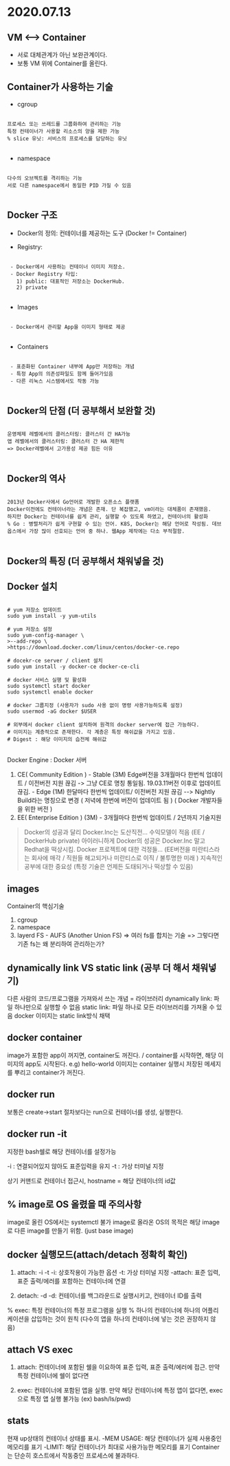 2020.07.13
==========

VM <--> Container
------------------
* 서로 대체관계가 아닌 보완관계이다.
* 보통 VM 위에 Container를 올린다.

Container가 사용하는 기술
---------------------
+ cgroup
<pre>
<code>
프로세스 또는 쓰레드를 그룹화하여 관리하는 기능
특정 컨테이너가 사용할 리소스의 양을 제한 가능
% slice 유닛: 서비스의 프로세스를 담당하는 유닛
</code>
</pre>


+ namespace
<pre>
<code>
다수의 오브젝트를 격리하는 기능
서로 다른 namespace에서 동일한 PID 가질 수 있음
</code>
</pre>

Docker 구조
-----------
* Docker의 정의: 컨테이너를 제공하는 도구 (Docker != Container)

* Registry: 
<pre>
<code>
 - Docker에서 사용하는 컨테이너 이미지 저장소. 
 - Docker Registry 타입:
   1) public: 대표적인 저장소는 DockerHub.
   2) private
</code>
</pre>

* Images
<pre>
<code>
 - Docker에서 관리할 App을 이미지 형태로 제공
</code>
</pre>

* Containers
<pre>
<code>
 - 표준화된 Container 내부에 App만 저장하는 개념
 - 특정 App의 의존성파일도 함께 들어가있음
 - 다른 리눅스 시스템에서도 작동 가능
</code>
</pre>

Docker의 단점 (더 공부해서 보완할 것)
------------
<pre>
<code>
운영체제 레벨에서의 클러스터링: 클러스터 간 HA가능 
앱 레벨에서의 클러스터링: 클러스터 간 HA 제한적
=> Docker레벨에서 고가용성 제공 힘든 이유
</code>
</pre>


Docker의 역사
-------------
<pre>
<code>
2013년 Docker사에서 Go언어로 개발한 오픈소스 플랫폼
Docker이전에도 컨테이너라는 개념은 존재. 단 복잡했고, vm이라는 대체품이 존재했음.
하지만 Docker는 컨테이너를 쉽게 관리, 실행할 수 있도록 하였고, 컨테이너의 활성화
% Go : 병렬처리가 쉽게 구현할 수 있는 언어. K8S, Docker는 해당 언어로 작성됨. 데브옵스에서 가장 많이 선호되는 언어 중 하나. 웹App 제작에는 다소 부적절함.
</code>
</pre>

Docker의 특징 (더 공부해서 채워넣을 것)
-----------


Docker 설치
----------
<pre>
<code>
# yum 저장소 업데이트
sudo yum install -y yum-utils

# yum 저장소 설정
sudo yum-config-manager \
>--add-repo \
>https://download.docker.com/linux/centos/docker-ce.repo

# docekr-ce server / client 설치
sudo yum install -y docker-ce docker-ce-cli

# docker 서비스 실행 및 활성화
sudo systemctl start docker
sudo systemctl enable docker

# docker 그룹지정 (사용자가 sudo 사용 없이 명령 사용가능하도록 설정)
sudo usermod -aG docker $USER

# 외부에서 docker client 설치하여 원격의 docker server에 접근 가능하다.
# 이미지는 계층적으로 존재한다. 각 계층은 특정 해쉬값을 가지고 있음.
# Digest : 해당 이미지의 습전체 해쉬값
</code>
</pre>


Docker Engine : Docker 서버
  1) CE( Community Edition ) 
    - Stable (3M) Edge버전을 3개월마다 한번씩 업데이트 / 이전버전 지원 끊김 -> 그냥 CE로 명칭 통일됨. 19.03.11버전 이후로 업데이트 끊김.
    - Edge (1M) 한달마다 한번씩 업데이트/ 이전버전 지원 끊김 --> Nightly Build라는 명칭으로 변경 ( 저녁에 한번에 버전이 업데이트 됨 ) ( Docker 개발자들을 위한 버전 )
  2) EE( Enterprise Edition ) (3M) - 3개월마다 한번씩 업데이트 / 2년까지 기술지원

> Docker의 성공과 달리 Docker.Inc는 도산직전... 수익모델이 적음 (EE / DockerHub private)
> 아이러니하게 Docker의 성공은 Docker.Inc 말고 Redhat을 떡상시킴.
> Docker 프로젝트에 대한 걱정들... (EE버전을 미란티스라는 회사에 매각 / 직원들 해고되거나 미란티스로 이직 / 불투명한 미래 )
> 지속적인 공부에 대한 중요성 (특정 기술은 언제든 도태되거나 떡상할 수 있음)

images
-------
Container의 핵심기술
1) cgroup
2) namespace
3) layerd FS - AUFS (Another Union FS) 
  => 여러 fs를 합치는 기술
  => 그렇다면 기존 fs는 왜 분리하여 관리하는가?
 
dynamically link VS static link (공부 더 해서 채워넣기)
--------------------------------
다른 사람의 코드/프로그램을 가져와서 쓰는 개념 = 라이브러리
dynamically link: 파일 하나만으로 실행할 수 없음
static link: 파일 하나로 모든 라이브러리를 가져올 수 있음
docker 이미지는 static link방식 채택

docker container
----------------
image가 포함한 app이 꺼지면, container도 꺼진다. / container를 시작하면, 해당 이미지의 app도 시작된다.
e.g) hello-world 이미지는 container 실행시 저장된 메세지를 뿌리고 container가 꺼진다.

docker run
-----------
보통은 create->start 절차보다는 run으로 컨테이너를 생성, 실행한다.

docker run -it
----------
지정한 bash쉘로 해당 컨테이너를 설정가능

-i : 연결되어있지 않아도 표준입력을 유지
-t : 가상 터미널 지정

상기 커맨드로 컨테이너 접근시, hostname = 해당 컨테이너의 id값

% image로 OS 올렸을 때 주의사항
---------------------------
image로 올린 OS에서는 systemctl 불가
image로 올라온 OS의 목적은 해당 image로 다른 image를 만들기 위함. (just base image)

docker 실행모드(attach/detach 정확히 확인)
--------------
1) attach: -i -t
 -i: 상호작용이 가능한 옵션
 -t: 가상 터미널 지정
 -attach: 표준 입력, 표준 출력/에러를 포함하는 컨테이너에 연결
 
2) detach: -d
  -d: 컨테이너를 백그라운드로 실행시키고, 컨테이너 ID를 출력

% exec: 특정 컨테이너의 특정 프로그램을 실행
% 하나의 컨테이너에 하나의 어플리케이션을 삽입하는 것이 원칙 (다수의 앱을 하나의 컨테이너에 넣는 것은 권장하지 않음)

attach VS exec
-----------------
1) attach: 컨테이너에 포함된 쉘을 이요하여 표준 입력, 표준 출력/에러에 접근. 만약 특정 컨테이너에 쉘이 없다면

2) exec: 컨테이너에 포함된 앱을 실행. 만약 해당 컨테이너에 특정 앱이 없다면, exec으로 특정 앱 실행 불가능 (ex) bash/ls/pwd)

stats
------
현재 up상태의 컨테이너 상태를 표시. 
-MEM USAGE: 해당 컨테이너가 실제 사용중인 메모리를 표기
-LIMIT: 해당 컨테이너가 최대로 사용가능한 메모리를 표기
Container는 단순히 호스트에서 작동중인 프로세스에 불과하다.

